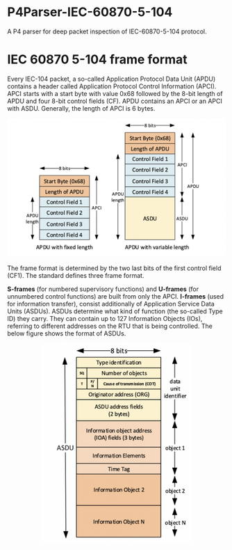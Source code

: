 # P4Parser-IEC-60870-5-104
A P4 parser for deep packet inspection of IEC-60870-5-104 protocol.

# IEC 60870 5-104 frame format
Every IEC-104 packet, a so-called Application Protocol Data Unit (APDU) contains a header called Application Protocol Control Information (APCI). APCI starts with a start byte with value 0x68 followed by the 8-bit length of APDU and four 8-bit control fields
(CF). APDU contains an APCI or an APCI with ASDU. Generally, the length of APCI is 6
bytes.
<p align="center">
<img src="https://github.com/mandanaGh/P4Parser-IEC-60870-5-104/blob/main/images/Screenshot%202021-09-08%20at%2013.40.38.png" width="600"></p>
The frame format is determined by the two last bits of the first control field (CF1). The standard defines three frame format. 

<b>S-frames</b> (for numbered supervisory functions) and <b>U-frames</b> (for unnumbered control functions) are built from only the APCI. <b>I-frames</b> (used for information transfer), consist additionally of Application Service Data Units (ASDUs). ASDUs determine what kind of function (the so-called Type ID) they carry. They can contain up to 127 Information Objects (IOs), referring to different addresses on the RTU that is being controlled. The below figure shows the format of ASDUs.
<p align="center">
<img src="https://github.com/mandanaGh/P4Parser-IEC-60870-5-104/blob/main/images/Screenshot%202021-09-08%20at%2014.04.08.png" width="350"></p>


